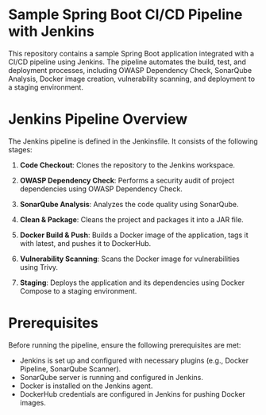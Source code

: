 # Sample Spring Boot CI/CD Pipeline with Jenkins

This repository contains a sample Spring Boot application integrated with a CI/CD pipeline
using Jenkins. The pipeline automates the build, test, and deployment processes, including
OWASP Dependency Check, SonarQube Analysis, Docker image creation, vulnerability scanning,
and deployment to a staging environment.

# Jenkins Pipeline Overview

The Jenkins pipeline is defined in the Jenkinsfile. It consists of the following stages:

1. **Code Checkout**: Clones the repository to the Jenkins workspace.
   
2. **OWASP Dependency Check**: Performs a security audit of project dependencies using OWASP Dependency Check.
   
3. **SonarQube Analysis**: Analyzes the code quality using SonarQube.
   
4. **Clean & Package**: Cleans the project and packages it into a JAR file.
   
5. **Docker Build & Push**: Builds a Docker image of the application, tags it with latest, and pushes it to DockerHub.
    
6. **Vulnerability Scanning**: Scans the Docker image for vulnerabilities using Trivy.
    
7. **Staging**: Deploys the application and its dependencies using Docker Compose to a staging environment.

# Prerequisites

Before running the pipeline, ensure the following prerequisites are met:

- Jenkins is set up and configured with necessary plugins (e.g., Docker Pipeline, SonarQube Scanner).
- SonarQube server is running and configured in Jenkins.
- Docker is installed on the Jenkins agent.
- DockerHub credentials are configured in Jenkins for pushing Docker images.
